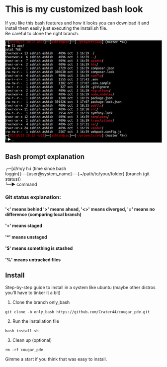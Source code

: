# This is my customized bash look
If you like this bash features and how it looks you can download it and install them easily just executing the install.sh file. \
Be careful to clone the right branch.

![Bash ls look](assets/bash_ls.png "ls look")

## Bash prompt explanation

┌─[d/m/y h:i (time since bash loggin)]──[user@system_name]──[~/path/to/your/folder] (branch (git status)) \
└─▶ command

### Git status explanation:
#### '<' means behind '>' means ahead, '<>' means diverged, '=' means no difference (comparing local branch)
#### '+' means staged
#### '*' means unstaged
#### '$' means something is stashed
#### '%' means untracked files


## Install
Step-by-step guide to install in a system like ubuntu (maybe other distros you'll have to tinker it a bit)

1. Clone the branch only_bash
```
git clone -b only_bash https://github.com/Crater44/cougar_pde.git
```
2. Run the installation file
```
bash install.sh
```
3. Clean up (optional)
```
rm -rf cougar_pde
```
Gimme a start if you think that was easy to install.
